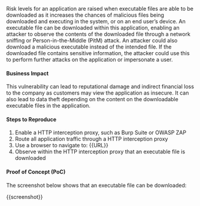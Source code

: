 Risk levels for an application are raised when executable files are able to be downloaded as it increases the chances of malicious files being downloaded and executing in the system, or on an end user’s device. An executable file can be downloaded within this application, enabling an attacker to observe the contents of the downloaded file through a network sniffing or Person-in-the-Middle (PitM) attack. An attacker could also download a malicious executable instead of the intended file. If the downloaded file contains sensitive information, the attacker could use this to perform further attacks on the application or impersonate a user.

#### Business Impact

This vulnerability can lead to reputational damage and indirect financial loss to the company as customers may view the application as insecure. It can also lead to data theft depending on the content on the downloadable executable files in the application.

#### Steps to Reproduce

1. Enable a HTTP interception proxy, such as Burp Suite or OWASP ZAP
1. Route all application traffic through a HTTP interception proxy
1. Use a browser to navigate to: {{URL}}
1. Observe within the HTTP interception proxy that an executable file is downloaded

#### Proof of Concept (PoC)

The screenshot below shows that an executable file can be downloaded:

{{screenshot}}
